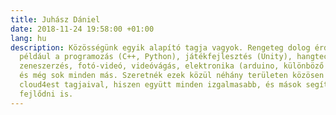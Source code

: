 ```yaml
---
title: Juhász Dániel
date: 2018-11-24 19:58:00 +01:00
lang: hu
description: Közösségünk egyik alapító tagja vagyok. Rengeteg dolog érdekel, mint
  például a programozás (C++, Python), játékfejlesztés (Unity), hangtechnika, gitározás,
  zeneszerzés, fotó-videó, videóvágás, elektronika (arduino, különböző áramkörök forrasztása),
  és még sok minden más. Szeretnék ezek közül néhány területen közösen dolgozni a
  cloud4est tagjaival, hiszen együtt minden izgalmasabb, és mások segítségével könnyebb
  fejlődni is.
---
```


